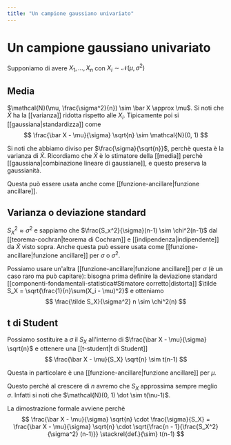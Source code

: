 ```yaml
---
title: "Un campione gaussiano univariato"
---
```

# Un campione gaussiano univariato
Supponiamo di avere $X_1, \ldots, X_n$ con $X_i \sim \mathcal{N}(\mu, \sigma^2)$

## Media
$\mathcal{N}(\mu, \frac{\sigma^2}{n}) \sim \bar X \approx \mu$. Si noti che $\bar X$ ha la [[varianza]] ridotta rispetto alle $X_i$. Tipicamente poi si [[gaussiana|standardizza]] come
$$
\frac{\bar X - \mu}{\sigma} \sqrt{n} \sim \mathcal{N}(0, 1)
$$

Si noti che abbiamo diviso per $\frac{\sigma}{\sqrt{n}}$, perchè questa è la varianza di $\bar X$. Ricordiamo che $\bar X$ è lo stimatore della [[media]] perchè [[gaussiana|combinazione lineare di gaussiane]], e questo preserva la gaussianità.

Questa può essere usata anche come [[funzione-ancillare|funzione ancillare]].

## Varianza o deviazione standard
$S_X^2 \approx \sigma^2$ e sappiamo che $\frac{S_x^2}{\sigma}(n-1) \sim \chi^2(n-1)$ dal [[teorema-cochran|teorema di Cochram]] e [[indipendenza|indipendente]] da $\bar X$ visto sopra.
Anche questa può essere usata come [[funzione-ancillare|funzione ancillare]] per $\sigma$ o $\sigma^2$.

Possiamo usare un'altra [[funzione-ancillare|funzione ancillare]] per $\sigma$ (è un caso raro ma può capitare): bisogna prima definire la deviazione standard [[componenti-fondamentali-statistica#Stimatore corretto|distorta]] $\tilde S_X = \sqrt{\frac{1}{n}\sum(X_i - \mu)^2}$ e otteniamo
$$
\frac{\tilde S_X}{\sigma^2} n \sim \chi^2(n)
$$

## t di Student
Possiamo sostituire a $\sigma$ il $S_X$ all'interno di $\frac{\bar X - \mu}{\sigma} \sqrt{n}$ e ottenere una [[t-student|t di Student]]
$$
\frac{\bar X - \mu}{S_X} \sqrt{n} \sim t(n-1)
$$

Questa in particolare è una [[funzione-ancillare|funzione ancillare]] per $\mu$.

Questo perchè al crescere di $n$ avremo che $S_X$ approssima sempre meglio $\sigma$. Infatti si noti che $\mathcal{N}(0, 1) \dot \sim t(\nu-1)$.

La dimostrazione formale avviene perchè
$$
\frac{\bar X - \mu}{\sigma} \sqrt{n} \cdot \frac{\sigma}{S_X} = \frac{\bar X - \mu}{\sigma} \sqrt{n} \cdot \sqrt{\frac{n - 1}{\frac{S_X^2}{\sigma^2} (n-1)}} \stackrel{def.}{\sim} t(n-1)
$$
